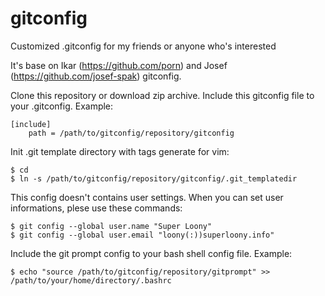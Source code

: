 # gitconfig
Customized .gitconfig for my friends or anyone who's interested

It's base on Ikar (https://github.com/porn) and Josef (https://github.com/josef-spak) gitconfig.

Clone this repository or download zip archive. Include this gitconfig file to your .gitconfig. Example:
```
[include]
    path = /path/to/gitconfig/repository/gitconfig
```

Init .git template directory with tags generate for vim:
```
$ cd
$ ln -s /path/to/gitconfig/repository/gitconfig/.git_templatedir
```

This config doesn't contains user settings. When you can set user informations, plese use these commands:
```
$ git config --global user.name "Super Loony"
$ git config --global user.email "loony(:))superloony.info"
```

Include the git prompt config to your bash shell config file. Example:
```
$ echo "source /path/to/gitconfig/repository/gitprompt" >> /path/to/your/home/directory/.bashrc
```
